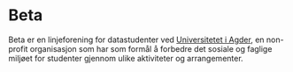 # Beta

Beta er en linjeforening for datastudenter ved [Universitetet i Agder](https://uia.no), en non-profit organisasjon som har som formål å forbedre det sosiale og faglige miljøet for studenter gjennom ulike aktiviteter og arrangementer.